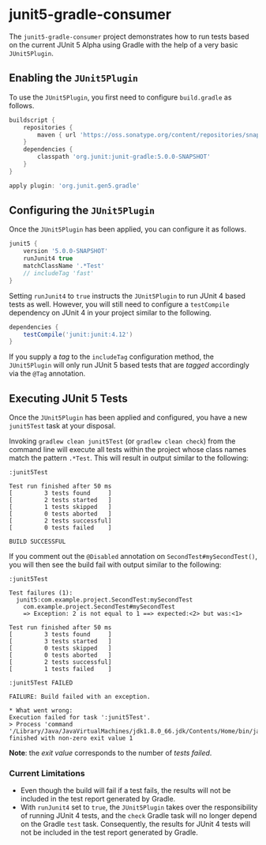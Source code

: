 # junit5-gradle-consumer

The `junit5-gradle-consumer` project demonstrates how to run tests based on
the current JUnit 5 Alpha using Gradle with the help of a very basic `JUnit5Plugin`.

## Enabling the `JUnit5Plugin`

To use the `JUnit5Plugin`, you first need to configure `build.gradle` as follows.

```groovy
buildscript {
	repositories {
		maven { url 'https://oss.sonatype.org/content/repositories/snapshots' }
	}
	dependencies {
		classpath 'org.junit:junit-gradle:5.0.0-SNAPSHOT'
	}
}

apply plugin: 'org.junit.gen5.gradle'
```

## Configuring the `JUnit5Plugin`

Once the `JUnit5Plugin` has been applied, you can configure it as follows.

```groovy
junit5 {
	version '5.0.0-SNAPSHOT'
	runJunit4 true
	matchClassName '.*Test'
	// includeTag 'fast'
}

```

Setting `runJunit4` to `true` instructs the `JUnit5Plugin` to run JUnit 4
based tests as well. However, you will still need to configure a
`testCompile` dependency on JUnit 4 in your project similar to the following.

```groovy
dependencies {
	testCompile('junit:junit:4.12')
}
```

If you supply a _tag_ to the `includeTag` configuration method, the `JUnit5Plugin`
will only run JUnit 5 based tests that are _tagged_ accordingly via the `@Tag`
annotation.

## Executing JUnit 5 Tests

Once the `JUnit5Plugin` has been applied and configured, you have a new
`junit5Test` task at your disposal.

Invoking `gradlew clean junit5Test` (or `gradlew clean check`) from the
command line will execute all tests within the project whose class names
match the pattern `.*Test`. This will result in output similar to the
following:

```
:junit5Test

Test run finished after 50 ms
[         3 tests found     ]
[         2 tests started   ]
[         1 tests skipped   ]
[         0 tests aborted   ]
[         2 tests successful]
[         0 tests failed    ]

BUILD SUCCESSFUL
```

If you comment out the `@Disabled` annotation on `SecondTest#mySecondTest()`, you
will then see the build fail with output similar to the following:

```
:junit5Test

Test failures (1):
  junit5:com.example.project.SecondTest:mySecondTest
    com.example.project.SecondTest#mySecondTest
    => Exception: 2 is not equal to 1 ==> expected:<2> but was:<1>

Test run finished after 50 ms
[         3 tests found     ]
[         3 tests started   ]
[         0 tests skipped   ]
[         0 tests aborted   ]
[         2 tests successful]
[         1 tests failed    ]

:junit5Test FAILED

FAILURE: Build failed with an exception.

* What went wrong:
Execution failed for task ':junit5Test'.
> Process 'command '/Library/Java/JavaVirtualMachines/jdk1.8.0_66.jdk/Contents/Home/bin/java'' finished with non-zero exit value 1
```

**Note**: the _exit value_ corresponds to the number of _tests failed_.

### Current Limitations

- Even though the build will fail if a test fails, the results will not
  be included in the test report generated by Gradle.
- With `runJunit4` set to `true`, the `JUnit5Plugin` takes over the
  responsibility of running JUnit 4 tests, and the `check` Gradle task
  will no longer depend on the Gradle `test` task. Consequently, the
  results for JUnit 4 tests will not be included in the test report
  generated by Gradle.
